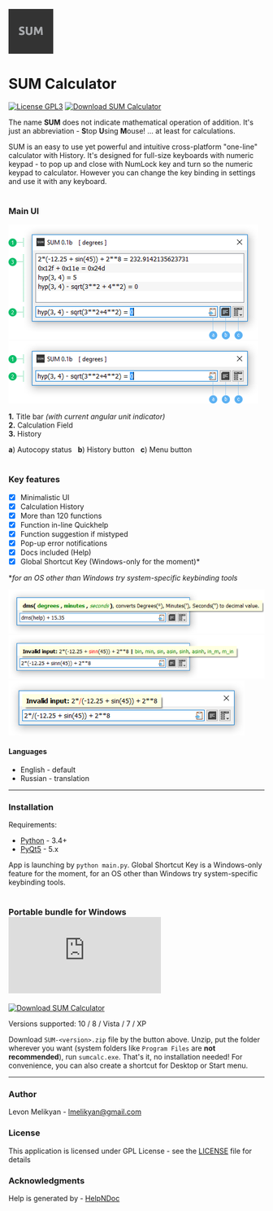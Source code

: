 ![alt text](https://raw.githubusercontent.com/qandak/sumcalc/master/help/en/html/lib/sum96.png "SUM Logo")
# SUM Calculator

[![License GPL3](https://img.shields.io/badge/license-GPL%203-green.svg)](https://github.com/qandak/sumcalc/blob/master/LICENSE) [![Download SUM Calculator](https://img.shields.io/sourceforge/dw/sumcalc.svg)](https://sourceforge.net/projects/sumcalc/files/latest/download)

The name **SUM** does not indicate mathematical operation of addition. It's just an abbreviation - **S**top **U**sing **M**ouse!  ... at least for calculations.

SUM is an easy to use yet powerful and intuitive cross-platform "one-line" calculator with History. It's designed for full-size keyboards with numeric keypad - to pop up and close with NumLock key and turn so the numeric keypad to calculator. However you can change the key binding in settings and use it with any keyboard.
</br></br>

### Main UI

![alt text](https://raw.githubusercontent.com/qandak/sumcalc/master/help/en/html/lib/main_hst_en.png "History view")  
![alt text](https://raw.githubusercontent.com/qandak/sumcalc/master/help/en/html/lib/main_en.png "Simple view")

**1.** Title bar *(with current angular unit indicator)*  
**2.** Calculation Field  
**3.** History

**a**) Autocopy status &nbsp; **b**) History button &nbsp; **c**) Menu button
</br></br>

### Key features
- [x] Minimalistic UI
- [x] Calculation History
- [x] More than 120 functions
- [x] Function in-line Quickhelp
- [x] Function suggestion if mistyped
- [x] Pop-up error notifications
- [x] Docs included (Help)
- [x] Global Shortcut Key (Windows-only for the moment)\*

\**for an OS other than Windows try system-specific keybinding tools*

![alt text](https://raw.githubusercontent.com/qandak/sumcalc/master/help/en/html/lib/quickhelp_en.png "Quickhelp")  
![alt text](https://raw.githubusercontent.com/qandak/sumcalc/master/help/en/html/lib/nameerror_en.png "Suggestions")  
![alt text](https://raw.githubusercontent.com/qandak/sumcalc/master/help/en/html/lib/syntaxerror_en.png "Error notification")  

#### Languages

* English - default  
* Russian - translation

---

### Installation

Requirements:
+ [Python](https://www.python.org) - 3.4+
+ [PyQt5](https://riverbankcomputing.com/software/pyqt) - 5.x

App is launching by `python main.py`. Global Shortcut Key is a Windows-only feature for the moment, for an OS other than Windows try system-specific keybinding tools.
</br></br>

### Portable bundle for Windows [![Download SUM Calculator](https://sourceforge.net/sflogo.php?type=9&group_id=2696916)](https://sourceforge.net/p/sumcalc/)

[![Download SUM Calculator](https://a.fsdn.com/con/app/sf-download-button)](https://sourceforge.net/projects/sumcalc/files/latest/download)

Versions supported: 10 / 8 / Vista / 7 / XP

Download `SUM-<version>.zip` file by the button above. Unzip, put the folder wherever you want (system folders like `Program Files` are **not recommended**), run `sumcalc.exe`. That's it, no installation needed! For convenience, you can also create a shortcut for Desktop or Start menu.

---

### Author

Levon Melikyan - <lmelikyan@gmail.com>

### License

This application is licensed under GPL License - see the [LICENSE](LICENSE) file for details

### Acknowledgments

Help is generated by - [HelpNDoc](http://www.helpndoc.com)
